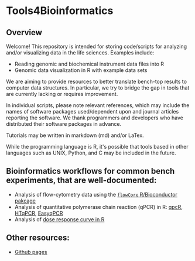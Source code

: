 # Tools4Bioinformatics

## Overview

Welcome! This repository is intended for storing code/scripts for analyzing and/or visualizing data in the life sciences. Examples include:

* Reading genomic and biochemical instrument data files into R
* Genomic data visualization in R with example data sets

We are aiming to provide resources to better translate bench-top results to computer data structures. In particular, we try to bridge the gap in tools that are currently lacking or requires improvement.

In individual scripts, please note relevant references, which may include the names of software packages used/dependent upon and journal articles reporting the software. We thank programmers and developers who have distributed their software packages in advance.

Tutorials may be written in markdown (md) and/or LaTex.

While the programming language is R, it's possible that tools based in other languages such as UNIX, Python, and C may be included in the future.


## Bioinformatics workflows for common bench experiments, that are well-documented: 

* Analysis of flow-cytometry data using the [`flowCore` R/Bioconductor pakcage](https://bioconductor.org/packages/release/bioc/html/flowCore.html)
* Analysis of quantitative polymerase chain reaction (qPCR) in R: [qpcR](https://cran.r-project.org/web/packages/qpcR/index.html), [HTqPCR](https://www.bioconductor.org/packages/release/bioc/html/HTqPCR.html), [EasyqPCR](https://www.bioconductor.org/packages/release/bioc/html/EasyqpcR.html)
* Analysis of [dose response curve in R](https://cran.r-project.org/web/packages/drc/index.html)


## Other resources:

* [Github pages](https://pages.github.com/)